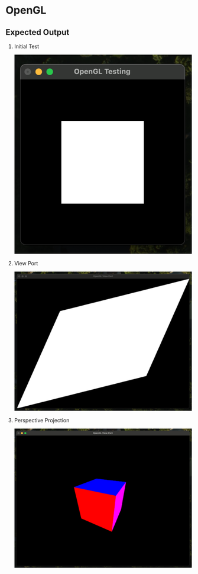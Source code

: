 # OpenGL

## Expected Output

1. Initial Test

    ![img](./img/001.png)

2. View Port

    ![img](./img/002.png)

3. Perspective Projection

    ![img](./img/003.png)
